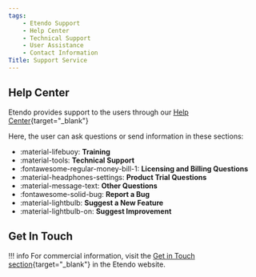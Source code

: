 ```yaml
---
tags:
    - Etendo Support
    - Help Center
    - Technical Support
    - User Assistance
    - Contact Information
Title: Support Service
---
```


## Help Center

Etendo provides support to the users through our [Help Center](http://support.etendo.software){target="_blank"} 

Here, the user can ask questions or send information in these sections:

-   :material-lifebuoy: **Training**
-   :material-tools:  **Technical Support** 
-   :fontawesome-regular-money-bill-1:  **Licensing and Billing Questions** 
-   :material-headphones-settings:  **Product Trial Questions**
-   :material-message-text:  **Other Questions**
-   :fontawesome-solid-bug:  **Report a Bug**
-   :material-lightbulb:  **Suggest a New Feature**
-   :material-lightbulb-on:  **Suggest Improvement**

## Get In Touch

!!! info
        For commercial information, visit the [Get in Touch section](https://etendo.software/get-in-touch/){target="_blank"} in the Etendo website.
